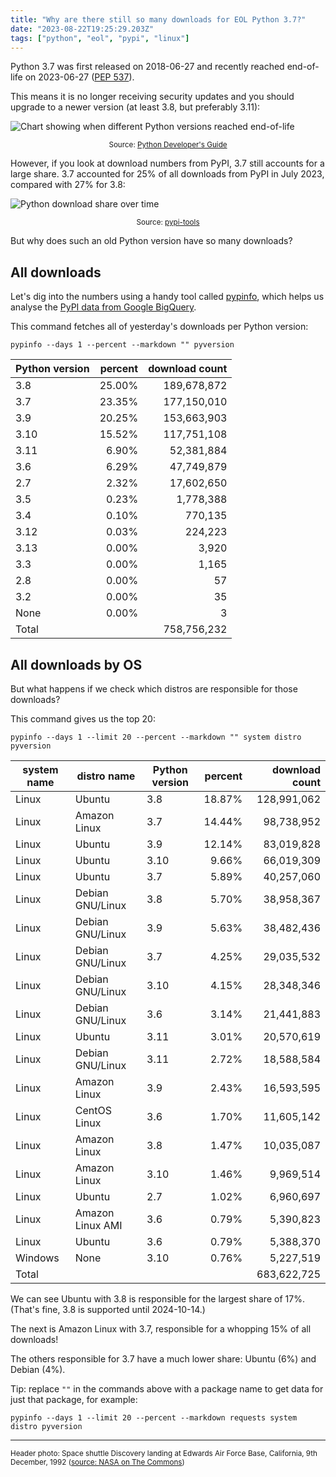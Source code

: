 ```yaml
---
title: "Why are there still so many downloads for EOL Python 3.7?"
date: "2023-08-22T19:25:29.203Z"
tags: ["python", "eol", "pypi", "linux"]
---
```


Python 3.7 was first released on 2018-06-27 and recently reached end-of-life on
2023-06-27 ([PEP 537](https://peps.python.org/pep-0537/)).

This means it is no longer receiving security updates and you should upgrade to a newer
version (at least 3.8, but preferably 3.11):

![Chart showing when different Python versions reached end-of-life](https://dev-to-uploads.s3.amazonaws.com/uploads/articles/nzjga7b8p4eo1t4ja9qd.png)

<center><small>Source: <a href="https://devguide.python.org/versions/">Python Developer's Guide</a></small></center>

<P>However, if you look at download numbers from PyPI, 3.7 still accounts for a large share. 3.7 accounted for 25% of all downloads from PyPI in July 2023, compared with 27% for 3.8:

![Python download share over time](https://dev-to-uploads.s3.amazonaws.com/uploads/articles/fkoa8vurrwrj71jde2f3.png)

<center><small>Source: <a href="https://hugovk.github.io/pypi-tools/charts.html">pypi-tools</a></small></center>

But why does such an old Python version have so many downloads?

## All downloads

Let's dig into the numbers using a handy tool called
[pypinfo](https://github.com/ofek/pypinfo), which helps us analyse the
[PyPI data from Google BigQuery](https://packaging.python.org/en/latest/guides/analyzing-pypi-package-downloads/).

This command fetches all of yesterday's downloads per Python version:

`pypinfo --days 1 --percent --markdown "" pyversion`

| Python version | percent | download count |
| -------------- | ------: | -------------: |
| 3.8            |  25.00% |    189,678,872 |
| 3.7            |  23.35% |    177,150,010 |
| 3.9            |  20.25% |    153,663,903 |
| 3.10           |  15.52% |    117,751,108 |
| 3.11           |   6.90% |     52,381,884 |
| 3.6            |   6.29% |     47,749,879 |
| 2.7            |   2.32% |     17,602,650 |
| 3.5            |   0.23% |      1,778,388 |
| 3.4            |   0.10% |        770,135 |
| 3.12           |   0.03% |        224,223 |
| 3.13           |   0.00% |          3,920 |
| 3.3            |   0.00% |          1,165 |
| 2.8            |   0.00% |             57 |
| 3.2            |   0.00% |             35 |
| None           |   0.00% |              3 |
| Total          |         |    758,756,232 |

## All downloads by OS

But what happens if we check which distros are responsible for those downloads?

This command gives us the top 20:

`pypinfo --days 1 --limit 20 --percent --markdown "" system distro pyversion`

| system name | distro name      | Python version | percent | download count |
| ----------- | ---------------- | -------------- | ------: | -------------: |
| Linux       | Ubuntu           | 3.8            |  18.87% |    128,991,062 |
| Linux       | Amazon Linux     | 3.7            |  14.44% |     98,738,952 |
| Linux       | Ubuntu           | 3.9            |  12.14% |     83,019,828 |
| Linux       | Ubuntu           | 3.10           |   9.66% |     66,019,309 |
| Linux       | Ubuntu           | 3.7            |   5.89% |     40,257,060 |
| Linux       | Debian GNU/Linux | 3.8            |   5.70% |     38,958,367 |
| Linux       | Debian GNU/Linux | 3.9            |   5.63% |     38,482,436 |
| Linux       | Debian GNU/Linux | 3.7            |   4.25% |     29,035,532 |
| Linux       | Debian GNU/Linux | 3.10           |   4.15% |     28,348,346 |
| Linux       | Debian GNU/Linux | 3.6            |   3.14% |     21,441,883 |
| Linux       | Ubuntu           | 3.11           |   3.01% |     20,570,619 |
| Linux       | Debian GNU/Linux | 3.11           |   2.72% |     18,588,584 |
| Linux       | Amazon Linux     | 3.9            |   2.43% |     16,593,595 |
| Linux       | CentOS Linux     | 3.6            |   1.70% |     11,605,142 |
| Linux       | Amazon Linux     | 3.8            |   1.47% |     10,035,087 |
| Linux       | Amazon Linux     | 3.10           |   1.46% |      9,969,514 |
| Linux       | Ubuntu           | 2.7            |   1.02% |      6,960,697 |
| Linux       | Amazon Linux AMI | 3.6            |   0.79% |      5,390,823 |
| Linux       | Ubuntu           | 3.6            |   0.79% |      5,388,370 |
| Windows     | None             | 3.10           |   0.76% |      5,227,519 |
| Total       |                  |                |         |    683,622,725 |

We can see Ubuntu with 3.8 is responsible for the largest share of 17%. (That's fine,
3.8 is supported until 2024-10-14.)

The next is Amazon Linux with 3.7, responsible for a whopping 15% of all downloads!

The others responsible for 3.7 have a much lower share: Ubuntu (6%) and Debian (4%).

Tip: replace `""` in the commands above with a package name to get data for just that
package, for example:

`pypinfo --days 1 --limit 20 --percent --markdown requests system distro pyversion`

---

<small>Header photo: Space shuttle Discovery landing at Edwards Air Force Base,
California, 9th December, 1992
([source: NASA on The Commons](https://www.flickr.com/photos/nasacommons/30498961044))</small>
